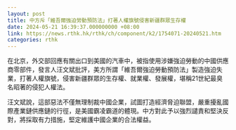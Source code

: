 ```yaml
---
layout: post
title: 中方斥「維吾爾強迫勞動預防法」打著人權旗號侵害新疆群眾生存權
date: 2024-05-21 16:39:37.000000000 +08:00
link: https://news.rthk.hk/rthk/ch/component/k2/1754071-20240521.htm
categories: rthk
---
```


在北京，外交部回應有關出口到美國的汽車中，被指使用涉嫌強迫勞動的中國供應商零部件，發言人汪文斌批評，美方所謂「維吾爾強迫勞動預防法」製造強迫失業，打著人權旗號，侵害新疆群眾的生存權、就業權、發展權，堪稱21世紀最臭名昭著的侵犯人權法。

汪文斌說，這部惡法不僅無理制裁中國企業，試圖打造經濟脅迫聯盟，嚴重擾亂國際產業鏈供應鏈的行徑，是美國霸凌霸道的體現。中方對此予以強烈譴責和堅決反對，將採取有力措施，堅定維護中國企業的合法權益。
